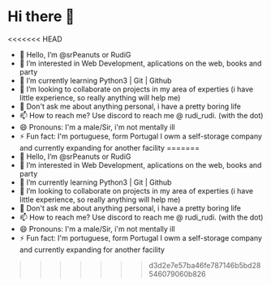 # Hi there 👋

<<<<<<< HEAD
-  👋 Hello, I’m @srPeanuts or RudiG
-  👀 I’m interested in Web Development, aplications on the web, books and party
-  🌱 I’m currently learning Python3 | Git | Github
-  💞️ I’m looking to collaborate on projects in my area of experties (i have little experience, so really anything will help me)
-  💬 Don't ask me about anything personal, i have a pretty boring life
-  📫 How to reach me? Use discord to reach me @ rudi_rudi. (with the dot)
-  😄 Pronouns: I'm a male/Sir, i'm not mentally ill
-  ⚡ Fun fact: I'm portuguese, form Portugal I owm a self-storage company and currently expanding for another facility
=======
- 👋 Hello, I’m @srPeanuts or RudiG
- 👀 I’m interested in Web Development, aplications on the web, books and party
- 🌱 I’m currently learning Python3 | Git | Github
- 💞️ I’m looking to collaborate on projects in my area of experties (i have little experience, so really anything will help me)
- 💬 Don't ask me about anything personal, i have a pretty boring life
- 📫 How to reach me? Use discord to reach me @ rudi_rudi. (with the dot)
- 😄 Pronouns: I'm a male/Sir, i'm not mentally ill
- ⚡ Fun fact: I'm portuguese, form Portugal I owm a self-storage company and currently expanding for another facility
>>>>>>> d3d2e7e57ba46fe787146b5bd28546079060b826

